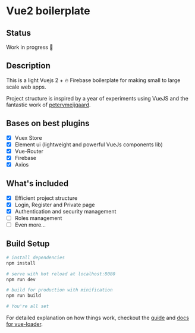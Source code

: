# Vue2 boilerplate

## Status

Work in progress 💪

## Description

This is a light Vuejs 2 + 🔥 Firebase boilerplate for making small to large scale web apps.

Project structure is inspired by a year of experiments using VueJS and the fantastic work of [petervmeijgaard](https://github.com/petervmeijgaard/vue-2-boilerplate).

## Bases on best plugins

- [x] Vuex Store
- [x] Element ui (lightweight and powerful VueJs components lib)
- [x] Vue-Router
- [x] Firebase
- [x] Axios

## What's included

- [x] Efficient project structure
- [x] Login, Register and Private page
- [x] Authentication and security management
- [ ] Roles management
- [ ] Even more...

## Build Setup

``` bash
# install dependencies
npm install

# serve with hot reload at localhost:8080
npm run dev

# build for production with minification
npm run build

# You're all set
```

For detailed explanation on how things work, checkout the [guide](http://vuejs-templates.github.io/webpack/) and [docs for vue-loader](http://vuejs.github.io/vue-loader).
